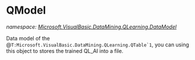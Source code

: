 ﻿# QModel
_namespace: <a href="#" onClick="load('/docs/Microsoft.VisualBasic.DataMining.QLearning.DataModel/index.md')">Microsoft.VisualBasic.DataMining.QLearning.DataModel</a>_

Data model of the @``T:Microsoft.VisualBasic.DataMining.QLearning.QTable`1``, you can using this object to stores the trained QL_AI into a file.




